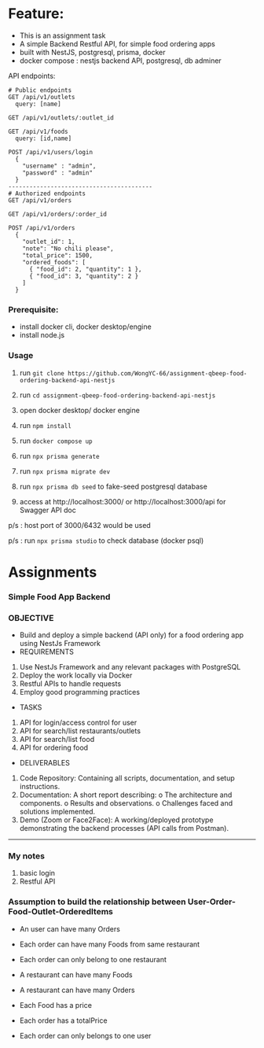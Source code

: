 # Feature:
- This is an assignment task
- A simple Backend Restful API, for simple food ordering apps
- built with NestJS, postgresql, prisma, docker
- docker compose : nestjs backend API, postgresql, db adminer

API endpoints:
```
# Public endpoints
GET /api/v1/outlets
  query: [name]

GET /api/v1/outlets/:outlet_id

GET /api/v1/foods
  query: [id,name]

POST /api/v1/users/login
  {
    "username" : "admin",
    "password" : "admin"
  }
-----------------------------------------
# Authorized endpoints
GET /api/v1/orders

GET /api/v1/orders/:order_id

POST /api/v1/orders
  {
    "outlet_id": 1,
    "note": "No chili please",
    "total_price": 1500,
    "ordered_foods": [
      { "food_id": 2, "quantity": 1 },
      { "food_id": 3, "quantity": 2 }
    ]
  }

```

### Prerequisite:
- install docker cli, docker desktop/engine
- install node.js

### Usage
1. run `git clone https://github.com/WongYC-66/assignment-qbeep-food-ordering-backend-api-nestjs`

1. run `cd assignment-qbeep-food-ordering-backend-api-nestjs`
   
2. open docker desktop/ docker engine

3. run `npm install`

4. run  `docker compose up`

5. run `npx prisma generate`

6. run `npx prisma migrate dev`

7. run `npx prisma db seed` to fake-seed postgresql database

8.  access at http://localhost:3000/ or http://localhost:3000/api for Swagger API doc

p/s : host port of 3000/6432 would be used

p/s : run `npx prisma studio` to check database (docker psql)


# Assignments
### Simple Food App Backend
### OBJECTIVE

- Build and deploy a simple backend (API only) for a food ordering app using NestJs Framework
- REQUIREMENTS
  
1. Use NestJs Framework and any relevant packages with PostgreSQL
1. Deploy the work locally via Docker
1. Restful APIs to handle requests
1. Employ good programming practices

- TASKS
1. API for login/access control for user
1. API for search/list restaurants/outlets
1. API for search/list food
1. API for ordering food

- DELIVERABLES
1. Code Repository: Containing all scripts, documentation, and setup instructions.
1. Documentation: A short report describing:
    o The architecture and components.
    o Results and observations.
    o Challenges faced and solutions implemented.
1. Demo (Zoom or Face2Face): A working/deployed prototype demonstrating the backend processes (API calls from Postman).

---

### My notes
1. basic login
2. Restful API 

### Assumption to build the relationship between User-Order-Food-Outlet-OrderedItems
- An user can have many Orders
- Each order can have many Foods from same restaurant
- Each order can only belong to one restaurant
 
- A restaurant can have many Foods
- A restaurant can have many Orders

- Each Food has a price
- Each order has a totalPrice
- Each order can only belongs to one user
   